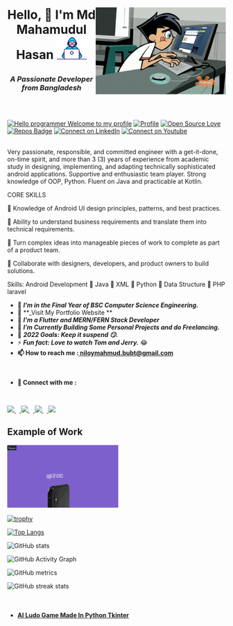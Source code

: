 <h1> <img alt="GIF" src="https://github.com/mahmudulkhan900/mahmudulkhan900/blob/main/coder.gif" width=300px height=200px align="right">

<p align="center" >Hello, 👋 I'm Md Mahamudul Hasan <img src="https://github.com/mahmudulkhan900/mahmudulkhan900/blob/main/Developer.gif" width=70px></h1>

<h3 align="center"><i>A Passionate Developer from Bangladesh</i></h3></br></br>

[![Hello programmer Welcome to my profile](https://img.shields.io/badge/Hello_Developers-Welcome-gold.svg?style=flat&logo=github)](https://github.com/mahmudulkhan900) [![Profile](https://Visitor-badge.glitch.me/badge?page_id=mahmudulkhan900.profileviews-badge)](https://github.com/mahmudulkhan900)  [![Open Source Love](https://badges.frapsoft.com/os/v2/open-source.svg?v=103)](https://github.com/mahmudulkhan900) [![Repos Badge](https://badges.pufler.dev/repos/mahmudulkhan900)](https://badges.pufler.dev/repos/mahmudulkhan900) [![Connect on LinkedIn](https://img.shields.io/badge/--linkedin?label=LinkedIn&logo=LinkedIn&style=social)](https://www.linkedin.com/in/niloy-khan-800913192/)
[![Connect on Youtube](https://img.shields.io/badge/--Youtube?label=Youtube&logo=Youtube&style=social)](https://www.youtube.com/channel/UC6tvxhlug-Gq38kHJ8n1Maw)
<br></br>

Very passionate, responsible, and committed engineer with a get-it-done, on-time spirit, and more than 3 (3) years of experience from academic study in designing, implementing, and adapting technically sophisticated android applications. Supportive and enthusiastic team player. Strong knowledge of  OOP,  Python. Fluent on Java and practicable at Kotlin.

CORE SKILLS

📌 Knowledge of Android UI design principles, patterns, and best practices.

📌 Ability to understand business requirements and translate them into technical requirements.

📌 Turn complex ideas into manageable pieces of work to complete as part of a product team.

📌 Collaborate with designers, developers, and product owners to build solutions.



Skills:
Android Development 💠 Java 💠 XML 💠 Python 💠 Data Structure  💠 PHP laravel 

- 🔭 **_I'm in the Final Year of BSC Computer Science Engineering._**</br>
- 🙋 **_Visit My Portfolio Website **
- 🎊 **_I'm a Flutter and MERN/FERN Stack Developer_**</br>
- 🌱 **_I’m Currently Building Some Personal Projects and do Freelancing._**</br>
- 🥅 **_2022 Goals: Keep it suspend 😏._**</br>
- ⚡ **_Fun fact: Love to watch Tom and Jerry._** 😂</br>
- <b>📫 How to reach me :<a href="https://mail.google.com/mail/?view=cm&fs=1&to=samarpan2dasgupta@gmail.com"> niloymahmud.bubt@gmail.com</a></b>
<br/>

- <b>🔗 Connect with me :</b>
<br/>

<a href="https://www.linkedin.com/in/niloy-khan-800913192/"> <img src="https://img.icons8.com/fluent/48/000000/linkedin.png" width="50px"/> </a>&nbsp;&nbsp;<a href="https://www.facebook.com/mdmahmudul556"> <img src="https://img.icons8.com/fluency/48/000000/facebook-new.png" width="50px"/> </a>&nbsp;&nbsp;<a href="https://www.instagram.com/mdmahmudul2430/"> <img src="https://img.icons8.com/plasticine/100/000000/instagram-new--v2.png" width="50px"/> </a>&nbsp;&nbsp;<a href="https://www.youtube.com/channel/UC6tvxhlug-Gq38kHJ8n1Maw"> <img src="https://img.icons8.com/color/48/000000/youtube-play.png" width="50px"/> </a>
<br/>
## Example of Work
<img src="https://github.com/mahmudulkhan900/mahmudulkhan900/blob/main/covid19.gif?raw=true" width="256"/>

[![trophy](https://github-profile-trophy.vercel.app/?username=mahmudulkhan900)](https://github.com/ryo-ma/github-profile-trophy)


[![Top Langs](https://github-readme-stats.vercel.app/api/top-langs/?username=mahmudulkhan900&layout=compact)](https://github.com/anuraghazra/github-readme-stats)

 
![GitHub stats](https://github-readme-stats.vercel.app/api?username=mahmudulkhan900&show_icons=true&theme=radical)

![GitHub Activity Graph](https://activity-graph.herokuapp.com/graph?username=mahmudulkhan900)  

![GitHub metrics](https://metrics.lecoq.io/mahmudulkhan900)  

![GitHub streak stats](https://github-readme-streak-stats.herokuapp.com/?user=mahmudulkhan900)  

</br>



- #### [AI Ludo Game Made In Python Tkinter](https://youtu.be/5NScX6qgd3Y)

[youtube]: https://www.youtube.com/channel/UC6tvxhlug-Gq38kHJ8n1Maw
[linkedin]: https://www.linkedin.com/in/niloy-khan-800913192/
